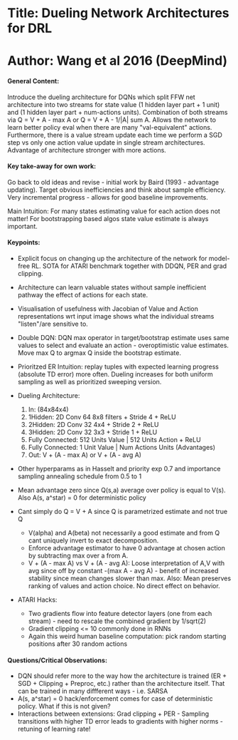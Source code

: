 # Title: Dueling Network Architectures for DRL

# Author: Wang et al 2016 (DeepMind)

#### General Content:

Introduce the dueling architecture for DQNs which split FFW net architecture into two streams for state value (1 hidden layer part + 1 unit) and (1 hidden layer part  + num-actions units). Combination of both streams via Q = V + A - max A or Q = V + A - 1/|A| sum A. Allows the network to learn better policy eval when there are many "val-equivalent" actions. Furthermore, there is a value stream update each time we perform a SGD step vs only one action value update in single stream architectures. Advantage of architecture stronger with more actions.


#### Key take-away for own work:

Go back to old ideas and revise - initial work by Baird (1993 - advantage updating). Target obvious inefficiencies and think about sample efficiency. Very incremental progress - allows for good baseline improvements.

Main Intuition: For many states estimating value for each action does not matter! For bootstrapping based algos state value estimate is always important.

#### Keypoints:

* Explicit focus on changing up the architecture of the network for model-free RL. SOTA for ATARI benchmark together with DDQN, PER and grad clipping.

* Architecture can learn valuable states without sample inefficient pathway the effect of actions for each state.

* Visualisation of usefulness with Jacobian of Value and Action representations wrt input image shows what the individual streams "listen"/are sensitive to.

* Double DQN: DQN max operator in target/bootstrap estimate uses same values to select and evaluate an action - overoptimistic value estimates. Move max Q to argmax Q inside the bootstrap estimate.

* Prioritzed ER Intuition: replay tuples with expected learning progress (absolute TD error) more often. Dueling increases for both uniform sampling as well as prioritized sweeping version.

* Dueling Architecture:  
    1. In: (84x84x4)
    2. 1Hidden: 2D Conv 64 8x8 filters + Stride 4 + ReLU
    3. 2Hidden: 2D Conv 32 4x4 + Stride 2 + ReLU
    4. 3Hidden: 2D Conv 32 3x3 + Stride 1 + ReLU
    5. Fully Connected: 512 Units Value | 512 Units Action + ReLU
    6. Fully Connected: 1 Unit Value | Num Actions Units (Advantages)
    7. Out: V + (A - max A) or V + (A - avg A)

* Other hyperparams as in Hasselt and priority exp 0.7 and importance sampling annealing schedule from 0.5 to 1

* Mean advantage zero since Q(s,a) average over policy is equal to V(s). Also A(s, a^star) = 0 for deterministic policy

* Cant simply do Q = V + A since Q is parametrized estimate and not true Q
    * V(alpha) and A(beta) not necessarily a good estimate and from Q cant uniquely invert to exact decomposition.
    * Enforce advantage estimator to have 0 advantage at chosen action by subtracting max over a from A.
    * V + (A - max A) vs V + (A - avg A): Loose interpretation of A,V with avg since off by constant -(max A - avg A) - benefit of increased stability since mean changes slower than max. Also: Mean preserves ranking of values and action choice. No direct effect on behavior.

* ATARI Hacks:
    * Two gradients flow into feature detector layers (one from each stream) - need to rescale the combined gradient by 1/sqrt(2)
    * Gradient clipping <= 10 commonly done in RNNs
    * Again this weird human baseline computation: pick random starting positions after 30 random actions


#### Questions/Critical Observations:

* DQN should refer more to the way how the architecture is trained (ER + SGD + Clipping + Preproc, etc.) rather than the architecture itself. That can be trained in many diffferent ways - i.e. SARSA
* A(s, a^star) = 0 hack/enforcement comes for case of deterministic policy. What if this is not given?
* Interactions between extensions: Grad clipping + PER - Sampling transitions with higher TD error leads to gradients with higher norms - retuning of learning rate!
